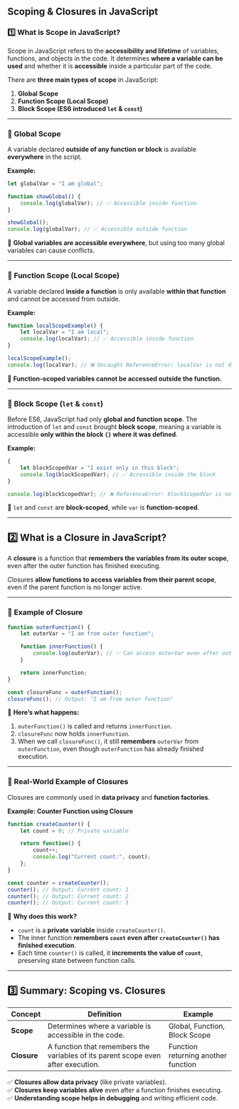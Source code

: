 ## **Scoping & Closures in JavaScript**  

### **1️⃣ What is Scope in JavaScript?**  
Scope in JavaScript refers to the **accessibility and lifetime** of variables, functions, and objects in the code. It determines **where a variable can be used** and whether it is **accessible** inside a particular part of the code.  

There are **three main types of scope** in JavaScript:  
1. **Global Scope**  
2. **Function Scope (Local Scope)**  
3. **Block Scope (ES6 introduced `let` & `const`)**  

---

### **🔹 Global Scope**  
A variable declared **outside of any function or block** is available **everywhere** in the script.  

**Example:**  
```javascript
let globalVar = "I am global";  

function showGlobal() {
    console.log(globalVar); // ✅ Accessible inside function
}

showGlobal();
console.log(globalVar); // ✅ Accessible outside function
```
🔹 **Global variables are accessible everywhere**, but using too many global variables can cause conflicts.  

---

### **🔹 Function Scope (Local Scope)**  
A variable declared **inside a function** is only available **within that function** and cannot be accessed from outside.  

**Example:**  
```javascript
function localScopeExample() {
    let localVar = "I am local";  
    console.log(localVar); // ✅ Accessible inside function
}

localScopeExample();
console.log(localVar); // ❌ Uncaught ReferenceError: localVar is not defined
```
🔹 **Function-scoped variables cannot be accessed outside the function.**  

---

### **🔹 Block Scope (`let` & `const`)**  
Before ES6, JavaScript had only **global and function scope**. The introduction of `let` and `const` brought **block scope**, meaning a variable is accessible **only within the block `{}` where it was defined**.  

**Example:**  
```javascript
{
    let blockScopedVar = "I exist only in this block";
    console.log(blockScopedVar); // ✅ Accessible inside the block
}

console.log(blockScopedVar); // ❌ ReferenceError: blockScopedVar is not defined
```
🔹 `let` and `const` are **block-scoped**, while `var` is **function-scoped**.  

---

## **2️⃣ What is a Closure in JavaScript?**  
A **closure** is a function that **remembers the variables from its outer scope**, even after the outer function has finished executing.  

Closures **allow functions to access variables from their parent scope**, even if the parent function is no longer active.  

---

### **🔹 Example of Closure**  
```javascript
function outerFunction() {
    let outerVar = "I am from outer function";

    function innerFunction() {
        console.log(outerVar); // ✅ Can access outerVar even after outerFunction is executed
    }

    return innerFunction;
}

const closureFunc = outerFunction();  
closureFunc(); // Output: "I am from outer function"
```
🔹 **Here’s what happens:**  
1. `outerFunction()` is called and returns `innerFunction`.  
2. `closureFunc` now holds `innerFunction`.  
3. When we call `closureFunc()`, it still **remembers** `outerVar` from `outerFunction`, even though `outerFunction` has already finished execution.  

---

### **🔹 Real-World Example of Closures**  
Closures are commonly used in **data privacy** and **function factories**.  

**Example: Counter Function using Closure**  
```javascript
function createCounter() {
    let count = 0; // Private variable

    return function() {
        count++;
        console.log("Current count:", count);
    };
}

const counter = createCounter();  
counter(); // Output: Current count: 1
counter(); // Output: Current count: 2
counter(); // Output: Current count: 3
```
🔹 **Why does this work?**  
- `count` is a **private variable** inside `createCounter()`.  
- The inner function **remembers `count` even after `createCounter()` has finished execution**.  
- Each time `counter()` is called, it **increments the value of `count`**, preserving state between function calls.  

---

## **3️⃣ Summary: Scoping vs. Closures**  
| Concept  | Definition | Example |
|----------|-----------|---------|
| **Scope** | Determines where a variable is accessible in the code. | Global, Function, Block Scope |
| **Closure** | A function that remembers the variables of its parent scope even after execution. | Function returning another function |

✅ **Closures allow data privacy** (like private variables).  
✅ **Closures keep variables alive** even after a function finishes executing.  
✅ **Understanding scope helps in debugging** and writing efficient code. 